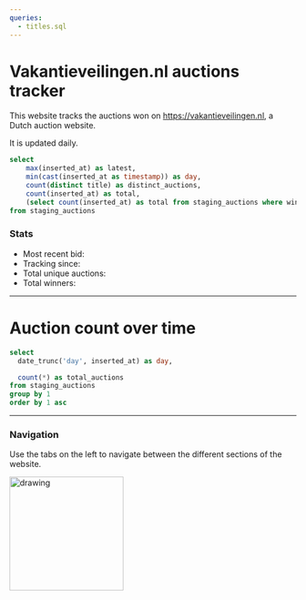 ```yaml
---
queries:
  - titles.sql
---
```


# Vakantieveilingen.nl auctions tracker
This website tracks the auctions won on https://vakantieveilingen.nl, a Dutch auction website.

It is updated daily.


```sql most_recent_bid
select
    max(inserted_at) as latest,
    min(cast(inserted_at as timestamp)) as day,
    count(distinct title) as distinct_auctions,
    count(inserted_at) as total,
    (select count(inserted_at) as total from staging_auctions where winning_bid > 0) as total_winners
from staging_auctions
```

### Stats

- Most recent bid: <Value data={most_recent_bid} column="latest"/>
- Tracking since: <Value data={most_recent_bid} column="day"/>
- Total unique auctions: <Value data={most_recent_bid} column="distinct_auctions"/>
- Total winners: <Value data={most_recent_bid} column="total_winners" />

---

# Auction count over time

```sql auction_count
select
  date_trunc('day', inserted_at) as day,

  count(*) as total_auctions
from staging_auctions
group by 1
order by 1 asc
```

<LineChart 
    data={auction_count}
    y=total_auctions
    x=day
    xAxisTitle="Days" 
    yAxisTitle="Total auctions" 
/>

---

### Navigation

Use the tabs on the left to navigate between the different sections of the website.

<img src="tabs.png" alt="drawing" width="200"/>
